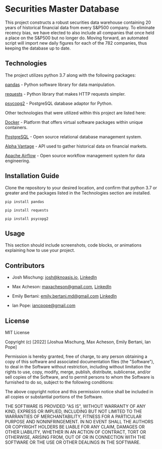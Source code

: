 # Securities Master Database

This project constructs a robust securities data warehouse containing 20 years of historical financial data from every S&P500 company. To eliminate recency bias, we have elected to also include all companies that once held a place on the S&P500 but no longer do. Moving forward, an automated script will import new daily figures for each of the 782 companies, thus keeping the database up to date. 

## Technologies

The project utilizes python 3.7 along with the following packages:

[pandas](https://pandas.pydata.org/) - Python software library for data manipulation.

[requests](https://pypi.org/project/requests/) - Python library that makes HTTP requests simpler. 

[psycopg2](https://pypi.org/project/psycopg2/) - PostgreSQL database adaptor for Python. 

Other technologies that were utilized within this project are listed here:

[Docker](https://docs.docker.com/) - Platform that offers virtual software packages within unique containers. 

[PostgreSQL](https://www.postgresql.org/) - Open source relational database management system.

[Alpha Vantage](https://www.alphavantage.co/) - API used to gather historical data on financial markets.

[Apache Airflow](https://airflow.apache.org/) - Open source workflow management system for data engineering. 



## Installation Guide

Clone the repository to your desired location, and confirm that python 3.7 or greater and the packages listed in the Technologies section are installed.

`pip install pandas`

`pip install requests`

`pip install psycopg2`

## Usage

This section should include screenshots, code blocks, or animations explaining how to use your project.

## Contributors

- Josh Mischung: josh@knoasis.io, [LinkedIn](https://www.linkedin.com/in/joshmischung/)

- Max Acheson: maxacheson@gmail.com, [LinkedIn](https://www.linkedin.com/in/max-acheson-75093a19a/)

- Emily Bertani: emily.bertani.md@gmail.com [LinkedIn](https://www.linkedin.com/in/emily-bertani-1ab184222/)

- Ian Pope: iancpope@gmail.com

## License

MIT License

Copyright (c) [2022] [Joshua Mischung, Max Acheson, Emily Bertani, Ian Pope]

Permission is hereby granted, free of charge, to any person obtaining a copy
of this software and associated documentation files (the "Software"), to deal
in the Software without restriction, including without limitation the rights
to use, copy, modify, merge, publish, distribute, sublicense, and/or sell
copies of the Software, and to permit persons to whom the Software is
furnished to do so, subject to the following conditions:

The above copyright notice and this permission notice shall be included in all
copies or substantial portions of the Software.

THE SOFTWARE IS PROVIDED "AS IS", WITHOUT WARRANTY OF ANY KIND, EXPRESS OR
IMPLIED, INCLUDING BUT NOT LIMITED TO THE WARRANTIES OF MERCHANTABILITY,
FITNESS FOR A PARTICULAR PURPOSE AND NONINFRINGEMENT. IN NO EVENT SHALL THE
AUTHORS OR COPYRIGHT HOLDERS BE LIABLE FOR ANY CLAIM, DAMAGES OR OTHER
LIABILITY, WHETHER IN AN ACTION OF CONTRACT, TORT OR OTHERWISE, ARISING FROM,
OUT OF OR IN CONNECTION WITH THE SOFTWARE OR THE USE OR OTHER DEALINGS IN THE
SOFTWARE.

